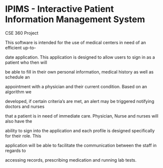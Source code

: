 # IPIMS - Interactive Patient Information Management System
CSE 360 Project

This software is intended for the use of medical centers in need of an efficient up-to-

date application. This application is designed to allow users to sign in as a patient who then will 

be able to fill in their own personal information, medical history as well as schedule an 

appointment with a physician and their current condition. Based on an algorithm we 

developed, if certain criteria’s are met, an alert may be triggered notifying doctors and nurses 

that a patient is in need of immediate care.  Physician, Nurse and nurses will also have the 

ability to sign into the application and each profile is designed specifically for their role.  This 

application will be able to facilitate the communication between the staff in regards to 

accessing records, prescribing medication and running lab tests.
